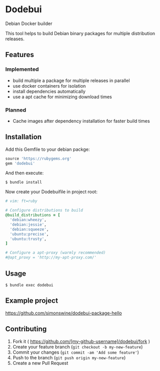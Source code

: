 # Dodebui

Debian Docker builder

This tool helps to build Debian binary packages for multiple distribution
releases.

## Features

### Implemented

* build multiple a package for multiple releases in parallel
* use docker containers for isolation
* install dependencies automatically
* use a apt cache for minimizing download times

### Planned

* Cache images after dependency installation for faster build times

## Installation

Add this Gemfile to your debian packge:

```ruby
source 'https://rubygems.org'
gem 'dodebui'
```

And then execute:

    $ bundle install

Now create your Dodebuifile in project root:

```ruby
# vim: ft=ruby

# Configure distributions to build
@build_distributions = [
  'debian:wheezy',
  'debian:jessie',
  'debian:squeeze',
  'ubuntu:precise',
  'ubuntu:trusty',
]

# Configure a apt-proxy (warmly recommended)
#@apt_proxy = 'http://my-apt-proxy.com/'
```

## Usage

    $ bundle exec dodebui

## Example project

https://github.com/simonswine/dodebui-package-hello

## Contributing

1. Fork it ( https://github.com/[my-github-username]/dodebui/fork )
2. Create your feature branch (`git checkout -b my-new-feature`)
3. Commit your changes (`git commit -am 'Add some feature'`)
4. Push to the branch (`git push origin my-new-feature`)
5. Create a new Pull Request
